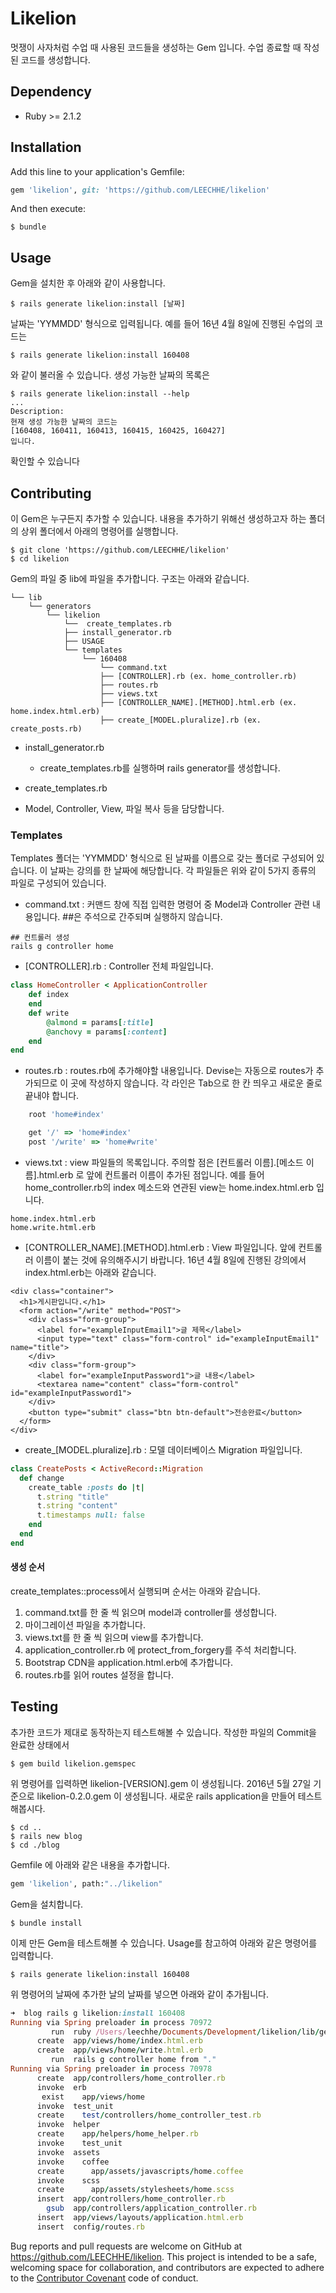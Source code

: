 # Likelion
멋쟁이 사자처럼 수업 때 사용된 코드들을 생성하는 Gem 입니다.
수업 종료할 때 작성된 코드를 생성합니다.

## Dependency
- Ruby >= 2.1.2


## Installation

Add this line to your application's Gemfile:

```ruby
gem 'likelion', git: 'https://github.com/LEECHHE/likelion'
```

And then execute:

    $ bundle

## Usage

Gem을 설치한 후 아래와 같이 사용합니다.

	$ rails generate likelion:install [날짜]

날짜는 'YYMMDD' 형식으로 입력됩니다. 예를 들어 16년 4월 8일에 진행된 수업의 코드는

	$ rails generate likelion:install 160408

와 같이 불러올 수 있습니다.
생성 가능한 날짜의 목록은

	$ rails generate likelion:install --help
    ...
    Description:
    현재 생성 가능한 날짜의 코드는
    [160408, 160411, 160413, 160415, 160425, 160427]
    입니다.

확인할 수 있습니다

## Contributing
이 Gem은 누구든지 추가할 수 있습니다. 내용을 추가하기 위해선 생성하고자 하는 폴더의 상위 폴더에서 아래의 명령어를 실행합니다.

	$ git clone 'https://github.com/LEECHHE/likelion'
    $ cd likelion

Gem의 파일 중 lib에 파일을 추가합니다. 구조는 아래와 같습니다.

	└── lib
		└── generators
			└── likelion
				└──  create_templates.rb
				├── install_generator.rb
				├── USAGE
				└── templates
					└── 160408
						└── command.txt
		          		├── [CONTROLLER].rb (ex. home_controller.rb)
		          		├── routes.rb
		          		├── views.txt
		          		├── [CONTROLLER_NAME].[METHOD].html.erb (ex. home.index.html.erb)
		          		├── create_[MODEL.pluralize].rb (ex. create_posts.rb)

            
- install_generator.rb
 	- create_templates.rb를 실행하며 rails generator를 생성합니다.

- create_templates.rb
 - Model, Controller, View, 파일 복사 등을 담당합니다.

### Templates
Templates 폴더는 'YYMMDD' 형식으로 된 날짜를 이름으로 갖는 폴더로 구성되어 있습니다. 이 날짜는 강의를 한 날짜에 해당합니다. 각 파일들은 위와 같이 5가지 종류의 파일로 구성되어 있습니다. 
- command.txt : 커맨드 창에 직접 입력한 명령어 중 Model과 Controller 관련 내용입니다. ##은 주석으로 간주되며 실행하지 않습니다.

```
## 컨트롤러 생성
rails g controller home
```

- [CONTROLLER].rb : Controller 전체 파일입니다.

```ruby
class HomeController < ApplicationController
	def index
	end
	def write
		@almond = params[:title]
		@anchovy = params[:content]
	end
end
```

- routes.rb : routes.rb에 추가해야할 내용입니다. Devise는 자동으로 routes가 추가되므로 이 곳에 작성하지 않습니다. 각 라인은 Tab으로 한 칸 띄우고 새로운 줄로 끝내야 합니다.


```ruby
	root 'home#index'

	get '/' => 'home#index'
	post '/write' => 'home#write'


```

- views.txt : view 파일들의 목록입니다. 주의할 점은 [컨트롤러 이름].[메소드 이름].html.erb 로 앞에 컨트롤러 이름이 추가된 점입니다. 예를 들어 home_controller.rb의 index 메소드와 연관된 view는 home.index.html.erb 입니다.


```
home.index.html.erb
home.write.html.erb

```

- [CONTROLLER_NAME].[METHOD].html.erb : View 파일입니다. 앞에 컨트롤러 이름이 붙는 것에 유의해주시기 바랍니다. 16년 4월 8일에 진행된 강의에서 index.html.erb는 아래와 같습니다.

```erb
<div class="container">
  <h1>게시판입니다.</h1>
  <form action="/write" method="POST">
    <div class="form-group">
      <label for="exampleInputEmail1">글 제목</label>
      <input type="text" class="form-control" id="exampleInputEmail1" name="title">
    </div>
    <div class="form-group">
      <label for="exampleInputPassword1">글 내용</label>
      <textarea name="content" class="form-control" id="exampleInputPassword1">
    </div>
    <button type="submit" class="btn btn-default">전송완료</button>
  </form>
</div>
```

- create_[MODEL.pluralize].rb : 모델 데이터베이스 Migration 파일입니다.

```ruby
class CreatePosts < ActiveRecord::Migration
  def change
    create_table :posts do |t|
      t.string "title"
      t.string "content"
      t.timestamps null: false
    end
  end
end
```

#### 생성 순서
create_templates::process에서 실행되며 순서는 아래와 같습니다.


1. command.txt를 한 줄 씩 읽으며 model과 controller를 생성합니다.
2. 마이그레이션 파일을 추가합니다.
3. views.txt를 한 줄 씩 읽으며 view를 추가합니다.
4. application_controller.rb 에 protect_from_forgery를 주석 처리합니다.
5. Bootstrap CDN을 application.html.erb에 추가합니다.
6. routes.rb를 읽어 routes 설정을 합니다.

## Testing
추가한 코드가 제대로 동작하는지 테스트해볼 수 있습니다. 작성한 파일의 Commit을 완료한 상태에서

	$ gem build likelion.gemspec
    
위 명령어를 입력하면 likelion-[VERSION].gem 이 생성됩니다. 2016년 5월 27일 기준으로 likelion-0.2.0.gem 이 생성됩니다. 새로운 rails application을 만들어 테스트해봅시다.

	$ cd ..
    $ rails new blog
    $ cd ./blog
    
Gemfile 에 아래와 같은 내용을 추가합니다.
```ruby
gem 'likelion', path:"../likelion"
```
Gem을 설치합니다.

    $ bundle install


이제 만든 Gem을 테스트해볼 수 있습니다. Usage를 참고하여 아래와 같은 명령어를 입력합니다.

	$ rails generate likelion:install 160408

위 명령어의 날짜에 추가한 날의 날짜를 넣으면 아래와 같이 추가됩니다.

```ruby
➜  blog rails g likelion:install 160408
Running via Spring preloader in process 70972
         run  ruby /Users/leechhe/Documents/Development/likelion/lib/generators/likelion/create_templates.rb 160408 from "."
      create  app/views/home/index.html.erb
      create  app/views/home/write.html.erb
         run  rails g controller home from "."
Running via Spring preloader in process 70978
      create  app/controllers/home_controller.rb
      invoke  erb
       exist    app/views/home
      invoke  test_unit
      create    test/controllers/home_controller_test.rb
      invoke  helper
      create    app/helpers/home_helper.rb
      invoke    test_unit
      invoke  assets
      invoke    coffee
      create      app/assets/javascripts/home.coffee
      invoke    scss
      create      app/assets/stylesheets/home.scss
      insert  app/controllers/home_controller.rb
        gsub  app/controllers/application_controller.rb
      insert  app/views/layouts/application.html.erb
      insert  config/routes.rb
```


Bug reports and pull requests are welcome on GitHub at https://github.com/LEECHHE/likelion. This project is intended to be a safe, welcoming space for collaboration, and contributors are expected to adhere to the [Contributor Covenant](http://contributor-covenant.org) code of conduct.

